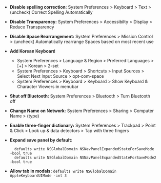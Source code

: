- **Disable spelling correction:** System Preferences > Keyboard > Text > (uncheck) Correct Spelling Automatically
- **Disable Transparency:** System Preferences > Accessibilty > Display > Reduce Transparency
- **Disable Space Rearrangement:** System Preferences > Mission Control > (uncheck) Automatically rearrange Spaces based on most recent use
- **Add Korean Keyboard**
	- System Preferences > Language & Region > Preferred Languages > [+] > Korean > 2-set
	- System Preferences > Keyboard > Shortcuts > Input Sources > Select Next Input Source > opt-com-space
	- System Preferences > Keyboard > Keyboard > Show Keyboard & Character Viewers in menubar
- **Shut off Bluetooth:** System Preferences > Bluetooth > Turn Bluetooth off
- **Change Name on Network:** System Preferences > Sharing > Computer Name > (type)
- **Enable three-finger dictionary:** System Preferences > Trackpad > Point & Click > Look up & data detectors > Tap with three fingers
- **Expand save panel by default:**

        defaults write NSGlobalDomain NSNavPanelExpandedStateForSaveMode -bool true
        defaults write NSGlobalDomain NSNavPanelExpandedStateForSaveMode2 -bool true

- **Allow tab in modals:** `defaults write NSGlobalDomain AppleKeyboardUIMode -int 3`
